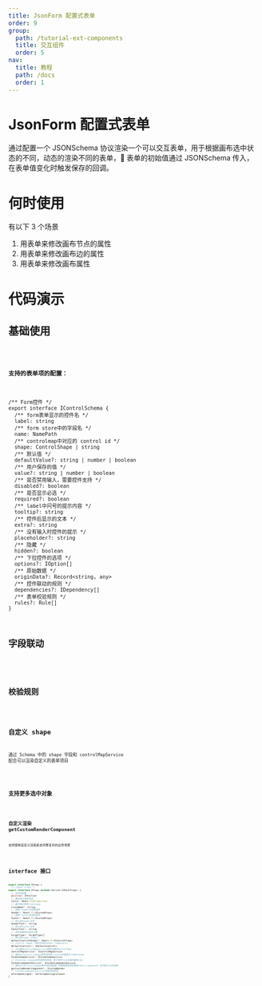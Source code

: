 ```yaml
---
title: JsonForm 配置式表单
order: 9
group:
  path: /tutorial-ext-components
  title: 交互组件
  order: 5
nav:
  title: 教程
  path: /docs
  order: 1
---
```


# JsonForm 配置式表单

通过配置一个 JSONSchema 协议渲染一个可以交互表单，用于根据画布选中状态的不同，动态的渲染不同的表单， 表单的初始值通过 JSONSchema 传入，在表单值变化时触发保存的回调。

# 何时使用

有以下 3 个场景

1. 用表单来修改画布节点的属性
2. 用表单来修改画布边的属性
3. 用表单来修改画布属性

# 代码演示

## 基础使用

<code src="./demos/basic/index.tsx" classname="json-form-demo"  />

#### 支持的表单项的配置：

```tsx | pure
/** Form控件 */
export interface IControlSchema {
  /** form表单显示的控件名 */
  label: string
  /** form store中的字段名 */
  name: NamePath
  /** controlmap中对应的 control id */
  shape: ControlShape | string
  /** 默认值 */
  defaultValue?: string | number | boolean
  /** 用户保存的值 */
  value?: string | number | boolean
  /** 是否禁用输入，需要控件支持 */
  disabled?: boolean
  /** 是否显示必选 */
  required?: boolean
  /** label中问号的提示内容 */
  tooltip?: string
  /** 控件后显示的文本 */
  extra?: string
  /** 没有输入时控件的提示 */
  placeholder?: string
  /** 隐藏 */
  hidden?: boolean
  /** 下拉控件的选项 */
  options?: IOption[]
  /** 原始数据 */
  originData?: Record<string, any>
  /** 控件联动的规则 */
  dependencies?: IDependency[]
  /** 表单校验规则 */
  rules?: Rule[]
}
```

## 字段联动

<code src="./demos/deps/index.tsx" classname="json-form-demo-deps"  />

## 校验规则

<code src="./demos/rules/index.tsx" classname="json-form-demo-deps"  />

## 自定义 shape

通过 Schema 中的 shape 字段和 controlMapService 配合可以渲染自定义的表单项目

<code src="./demos/custom-shape/index.tsx" classname="json-form-demo" />

## 支持更多选中对象

<code src="./demos/target-type/index.tsx" classname="json-form-demo" />

## 自定义渲染 getCustomRenderComponent

支持使用自定义渲染来支持更复杂的业务场景

<code src="./demos/custom-render/index.tsx" classname="json-form-demo" />

# interface 接口

```jsx | pure
export interface IProps {
  /** Panel Props */
export interface IProps extends Partial<IPanelProps> {
  // 定位的配置
  position: IPosition
  // 最外层元素的样式
  style?: React.CSSProperties
  // 最外层元素的classname
  className?: string
  // 替换 header的渲染组件
  header?: React.FC<ICustomProps>
  // 替换 footer的渲染组件
  footer?: React.FC<ICustomProps>
  // 默认的header文字
  headerText?: string
  // 默认的footer文字
  footerText?: string
  // 监听的画布的选中元素
  targetType?: TargetType[]
  // 默认的shape render
  defaultControlRender?: React.FC<IControlProps>
  // control shape 字段对应的render components
  defaultControls?: IDefaultControls
  // 可以通过controlMapService更新内置的controlMap
  controlMapService?: IControlMapService
  // 画布selection:change事件的回调 return的值是form的schema
  formSchemaService?: IFormSchemaService
  // formitem change时会调用的回调，用于保存form的值到画布/db
  formValueUpdateService?: IFormValueUpdateService
  // 画布selection:change事件的回调函数 如果函数返回结果是react.component 会代替form的渲染
  getCustomRenderComponent?: ICustomRender
  // formValueUpdateService完成后的回调
  afterUpdatingCb?: IAfterUpdatingCallback
}
```
